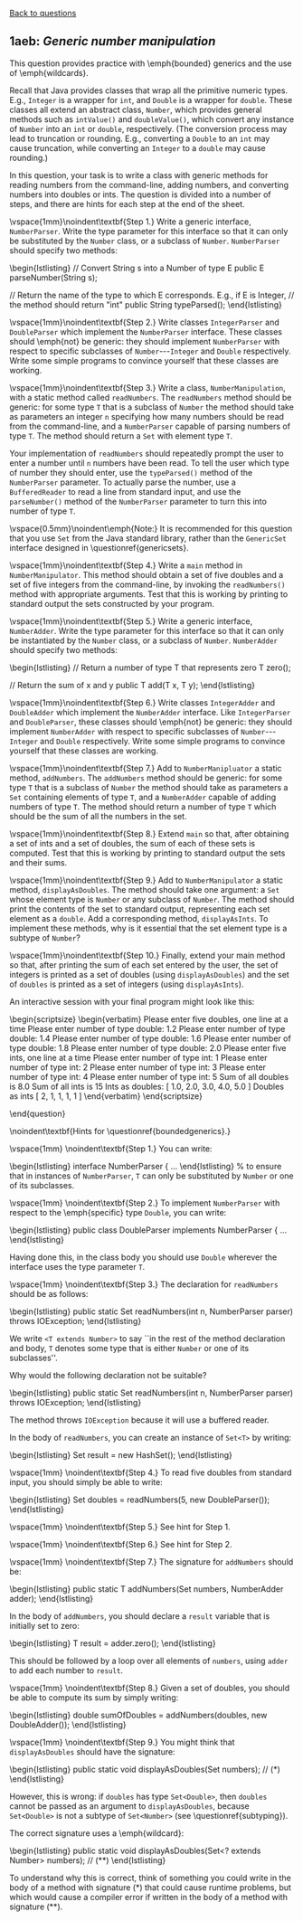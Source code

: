 [Back to questions](../README.md)

## 1aeb: *Generic number manipulation*

This question provides practice with \emph{bounded} generics and the use of \emph{wildcards}.

Recall that Java provides classes that wrap all the primitive numeric types.  E.g., `Integer` is
 a wrapper for `int`, and `Double` is a wrapper for `double`.  These classes
 all extend an abstract class, `Number`, which provides general methods such as `intValue()`
 and `doubleValue()`, which convert any instance of `Number` into an `int`
 or `double`, respectively.  (The conversion process may lead to truncation or rounding.
 E.g., converting a `Double` to an `int` may cause truncation,
 while converting an `Integer` to a `double` may cause rounding.)

In this question, your task is to write a class with generic methods for reading numbers from the command-line,
adding numbers, and converting numbers into doubles or ints.  The question is divided into a number of steps,
and there are hints for each step at the end of the sheet.

\vspace{1mm}\noindent\textbf{Step 1.} Write a generic interface, `NumberParser`.  Write the
type parameter for this interface so that it can only be substituted by the `Number` class,
or a subclass of `Number`.  `NumberParser` should specify two methods:

\begin{lstlisting}
// Convert String s into a Number of type E
public E parseNumber(String s);

// Return the name of the type to which E corresponds.  E.g., if E is Integer,
// the method should return "int"
public String typeParsed();
\end{lstlisting}

\vspace{1mm}\noindent\textbf{Step 2.} Write classes `IntegerParser` and `DoubleParser`
which implement the `NumberParser` interface.  These classes should \emph{not} be generic: they
should implement `NumberParser` with respect to specific subclasses of `Number`---`Integer`
and `Double` respectively.  Write some simple programs to convince yourself that these classes are working.

\vspace{1mm}\noindent\textbf{Step 3.} Write a class, `NumberManipulation`, with a static method
called `readNumbers`.  The `readNumbers` method should be generic: for some type `T` that is
a subclass of `Number` the method should take as parameters an integer `n` specifying how many numbers should
be read from the command-line, and a `NumberParser` capable of parsing numbers of type `T`.  The method should
return a `Set` with element type `T`.

Your implementation of `readNumbers` should repeatedly prompt the user to enter a number until `n` numbers
have been read.  To tell the user which type of number they should enter, use the `typeParsed()` method of the
`NumberParser` parameter.  To actually parse the number, use a `BufferedReader` to read a line from standard
input, and use the `parseNumber()` method of the `NumberParser` parameter to turn this into number of type
`T`.

\vspace{0.5mm}\noindent\emph{Note:} It is recommended for this question that you use `Set` from the Java standard library, rather than
the `GenericSet` interface designed in \questionref{genericsets}.

\vspace{1mm}\noindent\textbf{Step 4.} Write a `main` method in `NumberManipulator`.  This method should obtain
a set of five doubles and a set of five integers from the command-line, by invoking the `readNumbers()` method with appropriate arguments.
Test that this is working by printing to standard output the sets constructed by your program.

\vspace{1mm}\noindent\textbf{Step 5.} Write a generic interface, `NumberAdder`.  Write the
type parameter for this interface so that it can only be instantiated by the `Number` class,
or a subclass of `Number`.  `NumberAdder` should specify two methods:

\begin{lstlisting}
// Return a number of type T that represents zero
T zero();

// Return the sum of x and y
public T add(T x, T y);
\end{lstlisting}

\vspace{1mm}\noindent\textbf{Step 6.} Write classes `IntegerAdder` and `DoubleAdder`
which implement the `NumberAdder` interface.  Like `IntegerParser` and `DoubleParser`,
these classes should \emph{not} be generic: they
should implement `NumberAdder` with respect to specific subclasses of `Number`---`Integer`
and `Double` respectively.  Write some simple programs to convince yourself that these classes are working.

\vspace{1mm}\noindent\textbf{Step 7.} Add to `NumberManipluator` a static method, `addNumbers`.
The `addNumbers` method should be generic: for some type `T` that is
a subclass of `Number` the method should take as parameters a `Set` containing elements of
type `T`, and a `NumberAdder` capable of adding numbers of type `T`.  The method should
return a number of type `T` which should be the sum of all the numbers in the set.

\vspace{1mm}\noindent\textbf{Step 8.} Extend `main` so that, after obtaining a set of ints and a set of
doubles, the sum of each of these sets is computed.  Test that this is working by printing to standard output the sets
and their sums.

\vspace{1mm}\noindent\textbf{Step 9.} Add to `NumberManipulator` a static method, `displayAsDoubles`.
The method should take one argument: a `Set` whose element type is `Number` or any subclass of
`Number`.  The method should print the contents of the set to standard output, representing each set element
as a `double`.  Add a corresponding method, `displayAsInts`.  To implement these methods, why is
it essential that the set element type is a subtype of `Number`?

\vspace{1mm}\noindent\textbf{Step 10.} Finally, extend your main method so that, after printing the sum of each set
entered by the user, the set of integers is printed as a set of doubles (using `displayAsDoubles`) and
the set of `doubles` is printed as a set of integers (using `displayAsInts`).

An interactive session with your final program might look like this:

\begin{scriptsize}
\begin{verbatim}
Please enter five doubles, one line at a time
Please enter number of type double:
1.2
Please enter number of type double:
1.4
Please enter number of type double:
1.6
Please enter number of type double:
1.8
Please enter number of type double:
2.0
Please enter five ints, one line at a time
Please enter number of type int:
1
Please enter number of type int:
2
Please enter number of type int:
3
Please enter number of type int:
4
Please enter number of type int:
5
Sum of all doubles is 8.0
Sum of all ints is 15
Ints as doubles:
[ 1.0, 2.0, 3.0, 4.0, 5.0 ]
Doubles as ints
[ 2, 1, 1, 1, 1 ]
\end{verbatim}
\end{scriptsize}

\end{question}


\noindent\textbf{Hints for \questionref{boundedgenerics}.}

\vspace{1mm}
\noindent\textbf{Step 1.} You can write:

\begin{lstlisting}
interface NumberParser<T extends Number> { ...
\end{lstlisting}
%
to ensure that in instances of `NumberParser`, `T`
can only be substituted by `Number` or one of its subclasses.

\vspace{1mm}
\noindent\textbf{Step 2.} To implement `NumberParser` with
respect to the \emph{specific} type `Double`, you can write:

\begin{lstlisting}
public class DoubleParser implements NumberParser<Double> { ...
\end{lstlisting}

Having done this, in the class body you should use `Double`
wherever the interface uses the type parameter `T`.

\vspace{1mm}
\noindent\textbf{Step 3.} The declaration for `readNumbers` should
be as follows:

\begin{lstlisting}
public static <T extends Number> Set<T> readNumbers(int n, NumberParser<T> parser) throws IOException;
\end{lstlisting}

We write `<T extends Number>` to say ``in the rest of the method declaration and body,
`T` denotes some type that is either `Number` or one of its subclasses''.

Why would the following declaration not be suitable?

\begin{lstlisting}
public static Set<Number> readNumbers(int n, NumberParser<Number> parser) throws IOException;
\end{lstlisting}

The method throws `IOException` because it will use a buffered reader.

In the body of `readNumbers`, you can create an instance of `Set<T>` by writing:

\begin{lstlisting}
Set<T> result = new HashSet<T>();
\end{lstlisting}

\vspace{1mm}
\noindent\textbf{Step 4.} To read five doubles from standard input, you should simply be able to write:

\begin{lstlisting}
Set<Double> doubles = readNumbers(5, new DoubleParser());
\end{lstlisting}

\vspace{1mm}
\noindent\textbf{Step 5.} See hint for Step 1.

\vspace{1mm}
\noindent\textbf{Step 6.} See hint for Step 2.

\vspace{1mm}
\noindent\textbf{Step 7.} The signature for `addNumbers` should be:

\begin{lstlisting}
public static <T extends Number> T addNumbers(Set<T> numbers, NumberAdder<T> adder);
\end{lstlisting}

In the body of `addNumbers`, you should declare a `result` variable that is initially set to zero:

\begin{lstlisting}
T result = adder.zero();
\end{lstlisting}

This should be followed by a loop over all elements of `numbers`, using `adder` to add each number
to `result`.

\vspace{1mm}
\noindent\textbf{Step 8.} Given a set of doubles, you should be able to compute its sum by simply writing:

\begin{lstlisting}
double sumOfDoubles = addNumbers(doubles, new DoubleAdder());
\end{lstlisting}

\vspace{1mm}
\noindent\textbf{Step 9.} You might think that `displayAsDoubles` should have the signature:

\begin{lstlisting}
public static void displayAsDoubles(Set<Number> numbers); // (*)
\end{lstlisting}

However, this is wrong: if `doubles` has type `Set<Double>`, then `doubles`
cannot be passed as an argument to `displayAsDoubles`, because `Set<Double>` is not
a subtype of `Set<Number>` (see \questionref{subtyping}).

The correct signature uses a \emph{wildcard}:

\begin{lstlisting}
public static void displayAsDoubles(Set<? extends Number> numbers); // (**)
\end{lstlisting}

To understand why this is correct, think of something you could write in the body of a method with signature (*)
that could cause runtime problems, but which would cause a compiler error if written in the body of a method
with signature (**).
